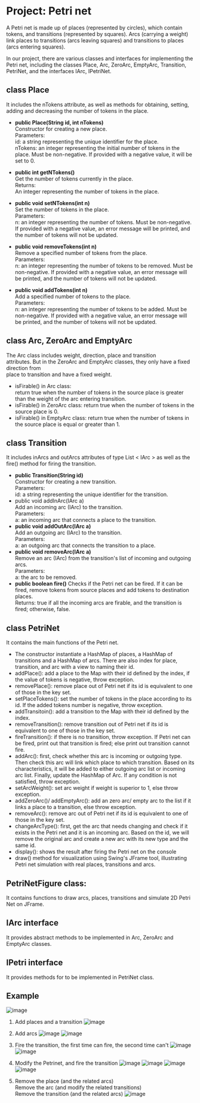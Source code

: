 # Project: Petri net

A Petri net is made up of places (represented by circles), which contain
tokens, and transitions (represented by squares). Arcs (carrying a
weight) link places to transitions (arcs leaving squares) and
transitions to places (arcs entering squares).

In our project, there are various classes and interfaces for
implementing the Petri net, including the classes Place, Arc, ZeroArc,
EmptyArc, Transition, PetriNet, and the interfaces IArc, IPetriNet.

## class Place
It includes the nTokens attribute, as well as methods for
obtaining, setting, adding and decreasing the number of tokens in the
place. 
+ **public Place(String id, int nTokens)**  
Constructor for creating a new place.  
Parameters:  
id: a string representing the unique identifier for the place.  
nTokens: an integer representing the initial number of tokens in the place. Must be non-negative. If provided with a negative value, it will be set to 0.

+ **public int getNTokens()**  
Get the number of tokens currently in the place.  
Returns:  
An integer representing the number of tokens in the place.  
+ **public void setNTokens(int n)**  
Set the number of tokens in the place.  
Parameters:  
n: an integer representing the number of tokens. Must be non-negative. If provided with a negative value, an error message will be printed, and the number of tokens will not be updated.  
+ **public void removeTokens(int n)**  
Remove a specified number of tokens from the place.  
Parameters:  
n: an integer representing the number of tokens to be removed. Must be non-negative. If provided with a negative value, an error message will be printed, and the number of tokens will not be updated.  
+ **public void addTokens(int n)**  
Add a specified number of tokens to the place.  
Parameters:  
n: an integer representing the number of tokens to be added. Must be non-negative. If provided with a negative value, an error message will be printed, and the number of tokens will not be updated.  


## class Arc, ZeroArc and EmptyArc  
The Arc class includes weight, direction, place and transition  
attributes. But in the ZeroArc and EmptyArc classes, they only have a fixed direction from  
place to transition and have a fixed weight.  
+ isFirable() in Arc class:  
return true when the number of tokens in the source place is greater  
than the weight of the arc entering transition.  
+ isFirable() in ZeroArc class: return true when the number of tokens in the source place is 0.  
+ isFirable() in EmptyArc class: return true when the number of tokens in the source place is equal or greater than 1.

## class Transition
It includes inArcs and outArcs attributes of type List \< IArc \> as well as the fire() method for firing the transition. 
+ **public Transition(String id)**  
Constructor for creating a new transition.  
Parameters:  
id: a string representing the unique identifier for the transition.  
+ public void addInArc(IArc a)  
Add an incoming arc (IArc) to the transition.  
Parameters:  
a: an incoming arc that connects a place to the transition.  
+ **public void addOutArc(IArc a)**  
Add an outgoing arc (IArc) to the transition.  
Parameters:  
a: an outgoing arc that connects the transition to a place.  
+ **public void removeArc(IArc a)**  
Remove an arc (IArc) from the transition's list of incoming and outgoing arcs.  
Parameters:  
a: the arc to be removed.  
+ **public boolean fire()**
Checks if the Petri net can be fired. If it can be fired, remove tokens from source places and add tokens to destination
places.  
Returns: true if all the incoming arcs are firable, and the transition is fired; otherwise, false.

## class PetriNet
It contains the main functions of the Petri net. 
+ The constructor instantiate a HashMap of places, a HashMap of transitions
and a HashMap of arcs. There are also index for place, transition, and
arc with a view to naming their id.
+ addPlace(): add a place to the Map
with their id defined by the index, if the value of tokens is negative,
throw exception.
+ removePlace(): remove place out of Petri net if its
id is equivalent to one of those in the key set.
+ setPlaceTokens(): set
the number of tokens in the place according to its id. If the added
tokens number is negative, throw exception.
+ addTransitoin(): add a transition to the Map with their id defined by the index.
+ removeTransition(): remove transition out of Petri net if its id is
equivalent to one of those in the key set. 
+ fireTransition(): if there is
no transition, throw exception. If Petri net can be fired, print out
that transition is fired; else print out transition cannot fire.
+ addArc(): first, check whether this arc is incoming or outgoing type.
Then check this arc will link which place to which transition. Based on
its characteristics, it will be added to either outgoing arc list or
incoming arc list. Finally, update the HashMap of Arc. If any condition
is not satisfied, throw exception.
+ setArcWeight(): set arc weight if
weight is superior to 1, else throw exception.
+ addZeroArc()/
addEmptyArc(): add an zero arc/ empty arc to the list if it links a
place to a transition, else throw exception.
+ removeArc(): remove arc
out of Petri net if its id is equivalent to one of those in the key
set.
+ changeArcType(): first, get the arc that needs changing and check
if it exists in the Petri net and it is an incoming arc. Based on the
id, we will remove the original arc and create a new arc with its new
type and the same id.
+ display(): shows the result after firing the
Petri net on the console
+ draw() method for visualization using
Swing\'s JFrame tool, illustrating Petri net simulation with real
places, transitions and arcs.

## PetriNetFigure class: 
It contains functions to draw arcs, places,
transitions and simulate 2D Petri Net on JFrame.

## IArc interface
It provides abstract methods to be implemented in Arc,
ZeroArc and EmptyArc classes.

## IPetri interface
It provides methods for to be implemented in PetriNet
class.

## Example
![image](https://github.com/yuyan-z/fil-rouge/assets/64955334/e78a91eb-7b7f-4a7d-aa80-bb53036fdc14)

1. Add places and a transition
![image](https://github.com/yuyan-z/fil-rouge/assets/64955334/5e7848b7-b21a-4cea-b2eb-12a43d23013b)

2. Add arcs
![image](https://github.com/yuyan-z/fil-rouge/assets/64955334/1ffd5a4f-f9ce-49c1-80f6-7f730603b19a)
![image](https://github.com/yuyan-z/fil-rouge/assets/64955334/daf62357-5442-46f5-ae66-1e96223781c7)

3. Fire the transition, the first time can fire, the second time can't
![image](https://github.com/yuyan-z/fil-rouge/assets/64955334/0ad2be24-da34-4698-a1f3-0e7aa9e60b0d)
![image](https://github.com/yuyan-z/fil-rouge/assets/64955334/a9f6571a-ae50-4359-b2cb-cbdda636e43e)

5. Modify the Petrinet, and fire the transition
![image](https://github.com/yuyan-z/fil-rouge/assets/64955334/cdb3c9ad-ec47-4856-8e48-5599ad980b3a)
![image](https://github.com/yuyan-z/fil-rouge/assets/64955334/c07bbdf2-04af-4d8e-a081-d0c5aa51ece8)
![image](https://github.com/yuyan-z/fil-rouge/assets/64955334/bdd8d4ce-9a12-4b27-816d-c4c339655dad)
![image](https://github.com/yuyan-z/fil-rouge/assets/64955334/fee44768-a4b1-4c59-82c5-74f1de1a2435)

6. Remove the place (and the related arcs)  
   Remove the arc (and modify the related transitions)  
   Remove the transition (and the related arcs)
![image](https://github.com/yuyan-z/fil-rouge/assets/64955334/b1778143-2ea8-445c-9ca9-fc920de0095f)














